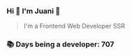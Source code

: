 ### Hi 👋 I&#39;m Juani 🦁

> I&#39;m a Frontend Web Developer SSR

### 📚 Days being a developer: 707
